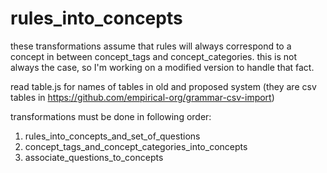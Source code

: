 # rules_into_concepts

these transformations assume that rules will always correspond to a concept in between concept_tags and concept_categories.
this is not always the case, so I'm working on a modified version to handle that fact.

read table.js for names of tables in old and proposed system (they are csv tables in https://github.com/empirical-org/grammar-csv-import)

transformations must be done in following order:

1. rules_into_concepts_and_set_of_questions
2. concept_tags_and_concept_categories_into_concepts
3. associate_questions_to_concepts